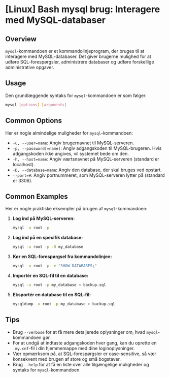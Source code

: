 # [Linux] Bash mysql brug: Interagere med MySQL-databaser

## Overview
`mysql`-kommandoen er et kommandolinjeprogram, der bruges til at interagere med MySQL-databaser. Det giver brugerne mulighed for at udføre SQL-forespørgsler, administrere databaser og udføre forskellige administrative opgaver.

## Usage
Den grundlæggende syntaks for `mysql`-kommandoen er som følger:

```bash
mysql [options] [arguments]
```

## Common Options
Her er nogle almindelige muligheder for `mysql`-kommandoen:

- `-u, --user=name`: Angiv brugernavnet til MySQL-serveren.
- `-p, --password[=name]`: Angiv adgangskoden til MySQL-brugeren. Hvis adgangskoden ikke angives, vil systemet bede om den.
- `-h, --host=name`: Angiv værtsnavnet på MySQL-serveren (standard er localhost).
- `-D, --database=name`: Angiv den database, der skal bruges ved opstart.
- `--port=#`: Angiv portnummeret, som MySQL-serveren lytter på (standard er 3306).

## Common Examples
Her er nogle praktiske eksempler på brugen af `mysql`-kommandoen:

1. **Log ind på MySQL-serveren:**
   ```bash
   mysql -u root -p
   ```

2. **Log ind på en specifik database:**
   ```bash
   mysql -u root -p -D my_database
   ```

3. **Kør en SQL-forespørgsel fra kommandolinjen:**
   ```bash
   mysql -u root -p -e "SHOW DATABASES;"
   ```

4. **Importér en SQL-fil til en database:**
   ```bash
   mysql -u root -p my_database < backup.sql
   ```

5. **Eksportér en database til en SQL-fil:**
   ```bash
   mysqldump -u root -p my_database > backup.sql
   ```

## Tips
- Brug `--verbose` for at få mere detaljerede oplysninger om, hvad `mysql`-kommandoen gør.
- For at undgå at indtaste adgangskoden hver gang, kan du oprette en `.my.cnf`-fil i din hjemmemappe med dine loginoplysninger.
- Vær opmærksom på, at SQL-forespørgsler er case-sensitive, så vær konsekvent med brugen af store og små bogstaver.
- Brug `--help` for at få en liste over alle tilgængelige muligheder og syntaks for `mysql`-kommandoen.